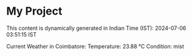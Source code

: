# My Project

This content is dynamically generated in Indian Time (IST): 2024-07-06 03:51:15 IST


Current Weather in Coimbatore:
Temperature: 23.88 °C
Condition: mist
